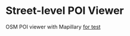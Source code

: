 # Street-level POI Viewer
 OSM POI viewer with Mapillary
[for test](https://tankaru.github.io/Street-level-POI-Viewer/index.html)
